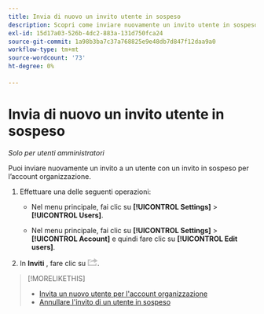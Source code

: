 ```yaml
---
title: Invia di nuovo un invito utente in sospeso
description: Scopri come inviare nuovamente un invito utente in sospeso.
exl-id: 15d17a03-526b-4dc2-883a-131d750fca24
source-git-commit: 1a98b3ba7c37a768825e9e48db7d847f12daa9a0
workflow-type: tm+mt
source-wordcount: '73'
ht-degree: 0%

---
```


# Invia di nuovo un invito utente in sospeso

*Solo per utenti amministratori*

Puoi inviare nuovamente un invito a un utente con un invito in sospeso per l’account organizzazione.

1. Effettuare una delle seguenti operazioni:

   * Nel menu principale, fai clic su **[!UICONTROL Settings]** > **[!UICONTROL Users]**.

   * Nel menu principale, fai clic su **[!UICONTROL Settings]** > **[!UICONTROL Account]** e quindi fare clic su **[!UICONTROL Edit users]**.

1. In **Inviti** , fare clic su ![Invia di nuovo](/help/dsp/assets/resend.png).

>[!MORELIKETHIS]
>
>* [Invita un nuovo utente per l&#39;account organizzazione](user-invite.md)
>* [Annullare l&#39;invito di un utente in sospeso](user-uninvite.md)


<!-- >* [Edit User Permissions or Delete a User](user-edit.md) -->
